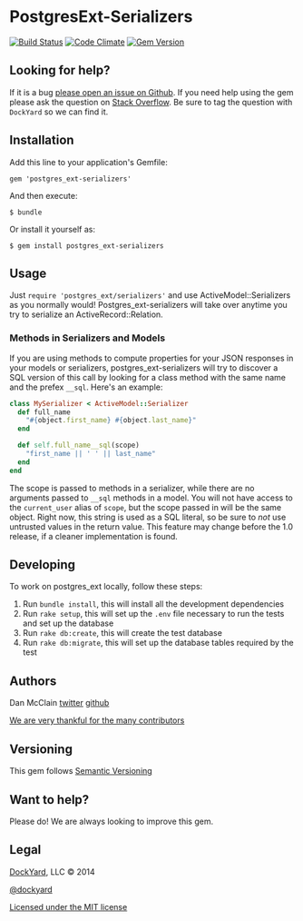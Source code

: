 # PostgresExt-Serializers


[![Build
Status](https://secure.travis-ci.org/dockyard/postgres_ext-serializers.png?branch=master)](http://travis-ci.org/dockyard/postgres_ext-serializers)
[![Code
Climate](https://codeclimate.com/github/dockyard/postgres_ext-serializers.png)](https://codeclimate.com/github/dockyard/postgres_ext-serializers)
[![Gem
Version](https://badge.fury.io/rb/postgres_ext-serializers.png)](http://badge.fury.io/rb/postgres_ext-serializers)

## Looking for help? ##

If it is a bug [please open an issue on
Github](https://github.com/dockyard/postgres_ext-serializers/issues). If you need
help using the gem please ask the question on
[Stack Overflow](http://stackoverflow.com). Be sure to tag the
question with `DockYard` so we can find it.

## Installation

Add this line to your application's Gemfile:

    gem 'postgres_ext-serializers'

And then execute:

    $ bundle

Or install it yourself as:

    $ gem install postgres_ext-serializers

## Usage

Just `require 'postgres_ext/serializers'` and use
ActiveModel::Serializers as you normally would!
Postgres\_ext-serializers will take over anytime you try to serialize an
ActiveRecord::Relation.

### Methods in Serializers and Models

If you are using methods to compute properties for your JSON responses
in your models or serializers, postgres\_ext-serializers will try to
discover a SQL version of this call by looking for a class method with
the same name and the prefex `__sql`. Here's an example:

```ruby
class MySerializer < ActiveModel::Serializer
  def full_name
    "#{object.first_name} #{object.last_name}"
  end

  def self.full_name__sql(scope)
    "first_name || ' ' || last_name"
  end
end
```

The scope is passed to methods in a serializer, while there are no
arguments passed to `__sql` methods in a model. You will not have access
to the `current_user` alias of `scope`, but the scope passed in will be
the same object. Right now, this string is used as a SQL literal, so be
sure to *not* use untrusted values in the return value. This feature may
change before the 1.0 release, if a cleaner implementation is found.

## Developing

To work on postgres\_ext locally, follow these steps:

 1. Run `bundle install`, this will install all the development
    dependencies
 2. Run `rake setup`, this will set up the `.env` file necessary to run
    the tests and set up the database
 3. Run `rake db:create`, this will create the test database
 4. Run `rake db:migrate`, this will set up the database tables required
    by the test

## Authors

Dan McClain [twitter](http://twitter.com/_danmcclain)
[github](http://github.com/danmcclain)

[We are very thankful for the many contributors](https://github.com/dockyard/postgres_ext-serializers/graphs/contributors)

## Versioning ##

This gem follows [Semantic Versioning](http://semver.org)

## Want to help? ##

Please do! We are always looking to improve this gem.

## Legal ##

[DockYard](http://dockyard.com), LLC &copy; 2014

[@dockyard](http://twitter.com/dockyard)

[Licensed under the MIT license](http://www.opensource.org/licenses/mit-license.php)

